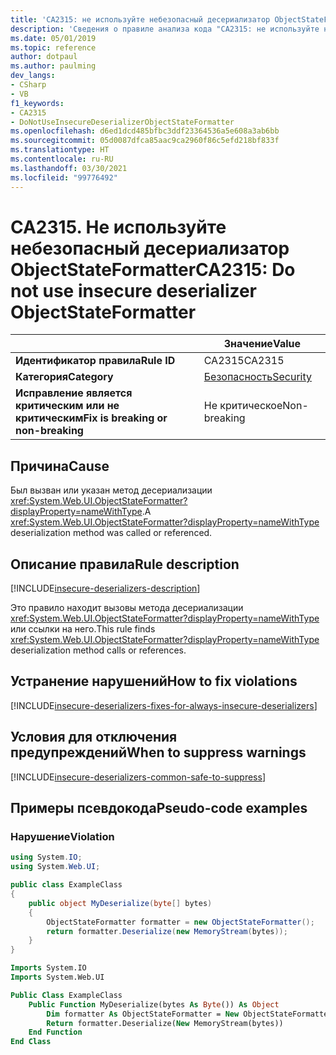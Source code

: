 ```yaml
---
title: 'CA2315: не используйте небезопасный десериализатор ObjectStateFormatter (анализ кода)'
description: 'Сведения о правиле анализа кода "CA2315: не используйте небезопасный десериализатор ObjectStateFormatter"'
ms.date: 05/01/2019
ms.topic: reference
author: dotpaul
ms.author: paulming
dev_langs:
- CSharp
- VB
f1_keywords:
- CA2315
- DoNotUseInsecureDeserializerObjectStateFormatter
ms.openlocfilehash: d6ed1dcd485bfbc3ddf23364536a5e608a3ab6bb
ms.sourcegitcommit: 05d0087dfca85aac9ca2960f86c5efd218bf833f
ms.translationtype: HT
ms.contentlocale: ru-RU
ms.lasthandoff: 03/30/2021
ms.locfileid: "99776492"
---
```

# <a name="ca2315-do-not-use-insecure-deserializer-objectstateformatter"></a><span data-ttu-id="27c49-103">CA2315. Не используйте небезопасный десериализатор ObjectStateFormatter</span><span class="sxs-lookup"><span data-stu-id="27c49-103">CA2315: Do not use insecure deserializer ObjectStateFormatter</span></span>

| | <span data-ttu-id="27c49-104">Значение</span><span class="sxs-lookup"><span data-stu-id="27c49-104">Value</span></span> |
|-|-|
| <span data-ttu-id="27c49-105">**Идентификатор правила**</span><span class="sxs-lookup"><span data-stu-id="27c49-105">**Rule ID**</span></span> |<span data-ttu-id="27c49-106">CA2315</span><span class="sxs-lookup"><span data-stu-id="27c49-106">CA2315</span></span>|
| <span data-ttu-id="27c49-107">**Категория**</span><span class="sxs-lookup"><span data-stu-id="27c49-107">**Category**</span></span> |[<span data-ttu-id="27c49-108">Безопасность</span><span class="sxs-lookup"><span data-stu-id="27c49-108">Security</span></span>](security-warnings.md)|
| <span data-ttu-id="27c49-109">**Исправление является критическим или не критическим**</span><span class="sxs-lookup"><span data-stu-id="27c49-109">**Fix is breaking or non-breaking**</span></span> |<span data-ttu-id="27c49-110">Не критическое</span><span class="sxs-lookup"><span data-stu-id="27c49-110">Non-breaking</span></span>|

## <a name="cause"></a><span data-ttu-id="27c49-111">Причина</span><span class="sxs-lookup"><span data-stu-id="27c49-111">Cause</span></span>

<span data-ttu-id="27c49-112">Был вызван или указан метод десериализации <xref:System.Web.UI.ObjectStateFormatter?displayProperty=nameWithType>.</span><span class="sxs-lookup"><span data-stu-id="27c49-112">A <xref:System.Web.UI.ObjectStateFormatter?displayProperty=nameWithType> deserialization method was called or referenced.</span></span>

## <a name="rule-description"></a><span data-ttu-id="27c49-113">Описание правила</span><span class="sxs-lookup"><span data-stu-id="27c49-113">Rule description</span></span>

[!INCLUDE[insecure-deserializers-description](~/includes/code-analysis/insecure-deserializers-description.md)]

<span data-ttu-id="27c49-114">Это правило находит вызовы метода десериализации <xref:System.Web.UI.ObjectStateFormatter?displayProperty=nameWithType> или ссылки на него.</span><span class="sxs-lookup"><span data-stu-id="27c49-114">This rule finds <xref:System.Web.UI.ObjectStateFormatter?displayProperty=nameWithType> deserialization method calls or references.</span></span>

## <a name="how-to-fix-violations"></a><span data-ttu-id="27c49-115">Устранение нарушений</span><span class="sxs-lookup"><span data-stu-id="27c49-115">How to fix violations</span></span>

[!INCLUDE[insecure-deserializers-fixes-for-always-insecure-deserializers](~/includes/code-analysis/insecure-deserializers-fixes-for-always-insecure-deserializers.md)]

## <a name="when-to-suppress-warnings"></a><span data-ttu-id="27c49-116">Условия для отключения предупреждений</span><span class="sxs-lookup"><span data-stu-id="27c49-116">When to suppress warnings</span></span>

[!INCLUDE[insecure-deserializers-common-safe-to-suppress](~/includes/code-analysis/insecure-deserializers-common-safe-to-suppress.md)]

## <a name="pseudo-code-examples"></a><span data-ttu-id="27c49-117">Примеры псевдокода</span><span class="sxs-lookup"><span data-stu-id="27c49-117">Pseudo-code examples</span></span>

### <a name="violation"></a><span data-ttu-id="27c49-118">Нарушение</span><span class="sxs-lookup"><span data-stu-id="27c49-118">Violation</span></span>

```csharp
using System.IO;
using System.Web.UI;

public class ExampleClass
{
    public object MyDeserialize(byte[] bytes)
    {
        ObjectStateFormatter formatter = new ObjectStateFormatter();
        return formatter.Deserialize(new MemoryStream(bytes));
    }
}
```

```vb
Imports System.IO
Imports System.Web.UI

Public Class ExampleClass
    Public Function MyDeserialize(bytes As Byte()) As Object
        Dim formatter As ObjectStateFormatter = New ObjectStateFormatter()
        Return formatter.Deserialize(New MemoryStream(bytes))
    End Function
End Class
```
